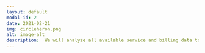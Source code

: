 ```yaml
---
layout: default
modal-id: 2
date: 2021-02-21
img: circleheron.png
alt: image-alt
description:  We will analyze all available service and billing data to identify areas to maximize reimbursement. Let us make sure you're not leaving any money on the table so that you can best serve your clients.
---
```

